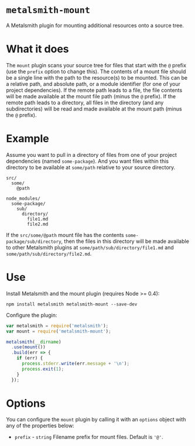 # `metalsmith-mount`

A Metalsmith plugin for mounting additional resources onto a source tree.

# What it does

The `mount` plugin scans your source tree for files that start with the `@` prefix (use the `prefix` option to change this).  The contents of a mount file should be a single line with the path to the resource(s) to be mounted.  This can be a relative path, and absolute path, or a module identifier (for one of your project dependencies).  If the remote path leads to a file, the file contents will be made available at the mount file path (minus the `@` prefix).  If the remote path leads to a directory, all files in the directory (and any subdirectories) will be read and made available at the mount path (minus the `@` prefix).

# Example

Assume you want to pull in a directory of files from one of your project dependencies (named `some-package`).  And you want files within this directory to be available at `some/path` relative to your source directory.

```
src/
  some/
    @path

node_modules/
  some-package/
    sub/
      directory/
        file1.md
        file2.md
```

If the `src/some/@path` mount file has the contents `some-package/sub/directory`, then the files in this directory will be made available to other Metalsmith plugins at `some/path/sub/directory/file1.md` and `some/path/sub/directory/file2.md`.

# Use

Install Metalsmith and the mount plugin (requires Node >= 0.4):

    npm install metalsmith metalsmith-mount --save-dev

Configure the plugin:

```js
var metalsmith = require('metalsmith');
var mount = require('metalsmith-mount');

metalsmith(__dirname)
  .use(mount())
  .build(err => {
    if (err) {
      process.stderr.write(err.message + '\n');
      process.exit(1);
    }
  });
```

# Options

You can configure the `mount` plugin by calling it with an `options` object with any of the properties below:

 * `prefix` - `string` Filename prefix for mount files.  Default is `'@'`.
